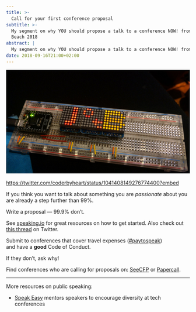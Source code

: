 ```yaml
---
title: >-
  Call for your first conference proposal
subtitle: >-
  My segment on why YOU should propose a talk to a conference NOW! from J On The
  Beach 2018
abstract: |
  My segment on why YOU should propose a talk to a conference NOW! from J On The Beach 2018
date: 2018-09-16T21:00+02:00
---
```


![JOTB2018](../media/call-for-your-first-conference-proposal.jpg)

<https://twitter.com/coderbyheart/status/1041408149276774400?embed>

If you think you want to talk about something you are _passionate_ about you are
already a step further than 99%.

Write a proposal — 99.9% don’t.

See [speaking.io](https://speaking.io/) for great resources on how to get
started. Also check out
[this thread](https://twitter.com/jesslynnrose/status/1041242744998572032) on
Twitter.

Submit to conferences that cover travel expenses
([#paytospeak](https://twitter.com/search?f=tweets&vertical=default&q=%23paytospeak&src=typd))  
and have a **good** Code of Conduct.

If they don’t, ask why!

Find conferences who are calling for proposals on: [SeeCFP](http://seecfp.com/)
or [Papercall](https://www.papercall.io/).

---

More resources on public speaking:

- [Speak Easy](https://twitter.com/spkeazee) mentors speakers to encourage
  diversity at tech conferences
